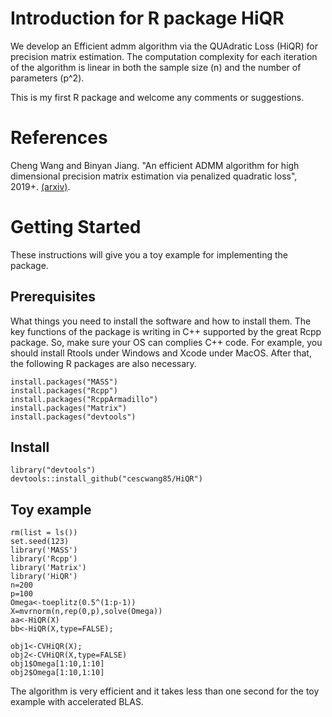 # Introduction for R package HiQR
We develop an Efficient admm algorithm via the QUAdratic Loss (HiQR) for precision matrix estimation. The computation complexity for each iteration of the algorithm is linear in both the sample size (n) and the number of parameters (p^2).  


This is my first R package and welcome any comments or suggestions.

# References 
Cheng Wang and Binyan Jiang. "An efficient ADMM algorithm for high dimensional precision matrix estimation via penalized quadratic loss", 2019+.  [(arxiv)](https://arxiv.org/abs/1811.04545).

# Getting Started
These instructions will give you a toy example for implementing the package.

## Prerequisites
What things you need to install the software and how to install them.  The key functions of the package is writing in C++ supported by the great Rcpp package. So, make sure your OS can complies C++ code. For example,  you should install Rtools under Windows and Xcode under MacOS.  After that, the following R packages are also necessary.

```
install.packages("MASS")
install.packages("Rcpp")
install.packages("RcppArmadillo")
install.packages("Matrix")
install.packages("devtools")
```
## Install 

```
library("devtools")
devtools::install_github("cescwang85/HiQR")
```

## Toy example 

```
rm(list = ls())
set.seed(123)
library('MASS')
library('Rcpp')
library('Matrix')
library('HiQR')
n=200
p=100
Omega<-toeplitz(0.5^(1:p-1))
X=mvrnorm(n,rep(0,p),solve(Omega))
aa<-HiQR(X)
bb<-HiQR(X,type=FALSE);

obj1<-CVHiQR(X);
obj2<-CVHiQR(X,type=FALSE)
obj1$Omega[1:10,1:10]
obj2$Omega[1:10,1:10]
```
The algorithm is very efficient and it takes less than one second for the toy example with accelerated BLAS. 

